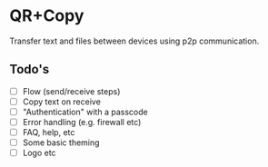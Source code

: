 # QR+Copy

Transfer text and files between devices using p2p communication.

## Todo's

- [ ] Flow (send/receive steps)
- [ ] Copy text on receive
- [ ] "Authentication" with a passcode
- [ ] Error handling (e.g. firewall etc)
- [ ] FAQ, help, etc
- [ ] Some basic theming
- [ ] Logo etc
